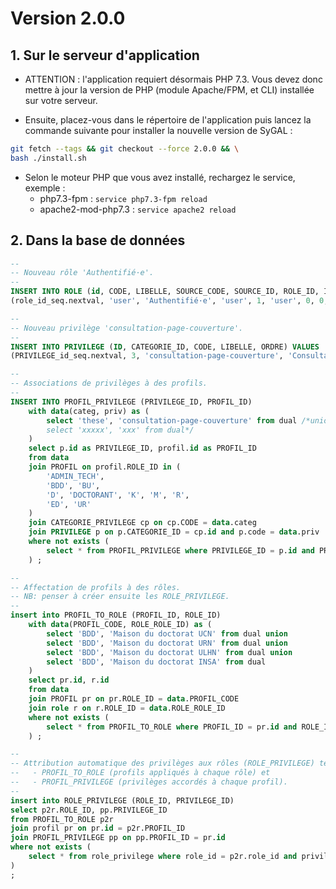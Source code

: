 # Version 2.0.0

## 1. Sur le serveur d'application
  
- ATTENTION : l'application requiert désormais PHP 7.3. 
  Vous devez donc mettre à jour la version de PHP (module Apache/FPM, et CLI) installée sur votre serveur.
    
- Ensuite, placez-vous dans le répertoire de l'application puis lancez la commande suivante 
  pour installer la nouvelle version de SyGAL :

```bash
git fetch --tags && git checkout --force 2.0.0 && \
bash ./install.sh
```

- Selon le moteur PHP que vous avez installé, rechargez le service, exemple :
  - php7.3-fpm         : `service php7.3-fpm reload`
  - apache2-mod-php7.3 : `service apache2 reload`

## 2. Dans la base de données

```sql
--
-- Nouveau rôle 'Authentifié·e'.
--
INSERT INTO ROLE (id, CODE, LIBELLE, SOURCE_CODE, SOURCE_ID, ROLE_ID, IS_DEFAULT, ATTRIB_AUTO, THESE_DEP, HISTO_CREATEUR_ID, HISTO_MODIFICATEUR_ID, ORDRE_AFFICHAGE) VALUES
(role_id_seq.nextval, 'user', 'Authentifié·e', 'user', 1, 'user', 0, 0, 0, 1, 1, 'a');

--
-- Nouveau privilège 'consultation-page-couverture'.
--
INSERT INTO PRIVILEGE (ID, CATEGORIE_ID, CODE, LIBELLE, ORDRE) VALUES
(PRIVILEGE_id_seq.nextval, 3, 'consultation-page-couverture', 'Consultation de la page de couverture', 3026);

--
-- Associations de privilèges à des profils.
--
INSERT INTO PROFIL_PRIVILEGE (PRIVILEGE_ID, PROFIL_ID)
    with data(categ, priv) as (
        select 'these', 'consultation-page-couverture' from dual /*union
        select 'xxxxx', 'xxx' from dual*/
    )
    select p.id as PRIVILEGE_ID, profil.id as PROFIL_ID
    from data
    join PROFIL on profil.ROLE_ID in (
        'ADMIN_TECH',
        'BDD', 'BU',
        'D', 'DOCTORANT', 'K', 'M', 'R',
        'ED', 'UR'
    )
    join CATEGORIE_PRIVILEGE cp on cp.CODE = data.categ
    join PRIVILEGE p on p.CATEGORIE_ID = cp.id and p.code = data.priv
    where not exists (
        select * from PROFIL_PRIVILEGE where PRIVILEGE_ID = p.id and PROFIL_ID = profil.id
    ) ;

--
-- Affectation de profils à des rôles.
-- NB: penser à créer ensuite les ROLE_PRIVILEGE.
--
insert into PROFIL_TO_ROLE (PROFIL_ID, ROLE_ID)
    with data(PROFIL_CODE, ROLE_ROLE_ID) as (
        select 'BDD', 'Maison du doctorat UCN' from dual union
        select 'BDD', 'Maison du doctorat URN' from dual union
        select 'BDD', 'Maison du doctorat ULHN' from dual union
        select 'BDD', 'Maison du doctorat INSA' from dual
    )
    select pr.id, r.id
    from data
    join PROFIL pr on pr.ROLE_ID = data.PROFIL_CODE
    join role r on r.ROLE_ID = data.ROLE_ROLE_ID
    where not exists (
        select * from PROFIL_TO_ROLE where PROFIL_ID = pr.id and ROLE_ID = r.id
    ) ;

--
-- Attribution automatique des privilèges aux rôles (ROLE_PRIVILEGE) tel que spécifié dans :
--   - PROFIL_TO_ROLE (profils appliqués à chaque rôle) et
--   - PROFIL_PRIVILEGE (privilèges accordés à chaque profil).
--
insert into ROLE_PRIVILEGE (ROLE_ID, PRIVILEGE_ID)
select p2r.ROLE_ID, pp.PRIVILEGE_ID
from PROFIL_TO_ROLE p2r
join profil pr on pr.id = p2r.PROFIL_ID
join PROFIL_PRIVILEGE pp on pp.PROFIL_ID = pr.id
where not exists (
    select * from role_privilege where role_id = p2r.role_id and privilege_id = pp.privilege_id
)
;
```
